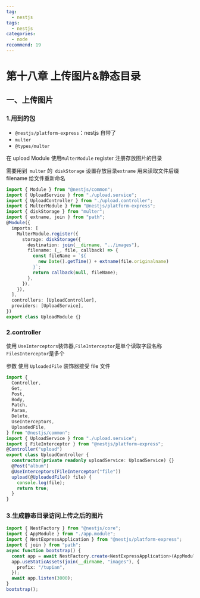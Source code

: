 ```yaml
---
tag:
  - nestjs
tags:
  - nestjs
categories:
  - node
recommend: 19
---
```


# 第十八章 上传图片&静态目录

## 一、上传图片

### 1.用到的包

- `@nestjs/platform-express`：nestjs 自带了
- `multer`
- `@types/multer`

在 upload Module 使用`MulterModule` register 注册存放图片的目录

需要用到` multer` 的` diskStorage` 设置存放目录`extname` 用来读取文件后缀 filename 给文件重新命名

```ts
import { Module } from "@nestjs/common";
import { UploadService } from "./upload.service";
import { UploadController } from "./upload.controller";
import { MulterModule } from "@nestjs/platform-express";
import { diskStorage } from "multer";
import { extname, join } from "path";
@Module({
  imports: [
    MulterModule.register({
      storage: diskStorage({
        destination: join(__dirname, "../images"),
        filename: (_, file, callback) => {
          const fileName = `${
            new Date().getTime() + extname(file.originalname)
          }`;
          return callback(null, fileName);
        },
      }),
    }),
  ],
  controllers: [UploadController],
  providers: [UploadService],
})
export class UploadModule {}
```

### 2.controller

使用 `UseInterceptors`装饰器,`FileInterceptor`是单个读取字段名称 `FilesInterceptor`是多个

参数 使用 `UploadedFile` 装饰器接受 file 文件

```ts
import {
  Controller,
  Get,
  Post,
  Body,
  Patch,
  Param,
  Delete,
  UseInterceptors,
  UploadedFile,
} from "@nestjs/common";
import { UploadService } from "./upload.service";
import { FileInterceptor } from "@nestjs/platform-express";
@Controller("upload")
export class UploadController {
  constructor(private readonly uploadService: UploadService) {}
  @Post("album")
  @UseInterceptors(FileInterceptor("file"))
  upload(@UploadedFile() file) {
    console.log(file);
    return true;
  }
}
```

### 3.生成静态目录访问上传之后的图片

```ts
import { NestFactory } from "@nestjs/core";
import { AppModule } from "./app.module";
import { NestExpressApplication } from "@nestjs/platform-express";
import { join } from "path";
async function bootstrap() {
  const app = await NestFactory.create<NestExpressApplication>(AppModule);
  app.useStaticAssets(join(__dirname, "images"), {
    prefix: "/tupian",
  });
  await app.listen(3000);
}
bootstrap();
```
